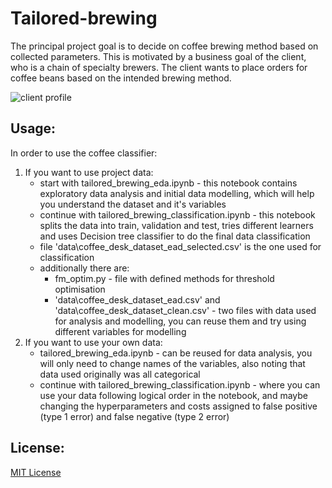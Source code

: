 # Tailored-brewing

The principal project goal is to decide on coffee brewing method based on collected parameters. This is motivated by a business goal of the client, who is a chain of specialty brewers. The client wants to place orders for coffee beans based on the intended brewing method.

![client profile]('images_for_readme\client_profile.PNG')

## Usage:
In order to use the coffee classifier:
1. If you want to use project data:
    - start with tailored_brewing_eda.ipynb - this notebook contains exploratory data analysis and initial data modelling, which will help you understand the dataset and it's variables
    - continue with tailored_brewing_classification.ipynb - this notebook splits the data into train, validation and test, tries different learners and uses Decision tree classifier to do the final data classification
    - file 'data\coffee_desk_dataset_ead_selected.csv' is the one used for classification
    - additionally there are:
        - fm_optim.py - file with defined methods for threshold optimisation
        - 'data\coffee_desk_dataset_ead.csv' and 'data\coffee_desk_dataset_clean.csv' - two files with data used for analysis and modelling, you can reuse them and try using different variables for modelling
2. If you want to use your own data:
    - tailored_brewing_eda.ipynb - can be reused for data analysis, you will only need to change names of the variables, also noting that data used originally was all categorical
    - continue with tailored_brewing_classification.ipynb - where you can use your data following logical order in the notebook, and maybe changing the hyperparameters and costs assigned to false positive (type 1 error) and false negative (type 2 error)



## License:
[MIT License](https://choosealicense.com/licenses/mit/)